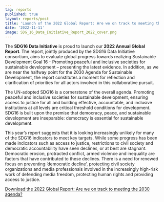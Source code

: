 ```yaml
---
tag: reports
published: true
layout: reports/post
title: 'Launch of the 2022 Global Report: Are we on track to meeting the 2030 agenda?'
date: '2022-11-11'
image: SDG_16_Data_Initiative_Report_2022_cover.png
---
```

The **SDG16 Data Initiative** is proud to launch our **2022 Annual Global Report**. The report, jointly produced by the SDG16 Data Initiative consortium, aims to evaluate global progress towards realizing Sustainable Development Goal 16 - Promoting peaceful and inclusive societies for sustainable development – presenting the latest evidence. In addition, as we are near the halfway point for the 2030 Agenda for Sustainable Development, the report constitutes a moment for reflection and clarification of priorities for all actors involved in this collaborative pursuit.

The UN-adopted SDG16 is a cornerstone of the overall agenda. Promoting peaceful and inclusive societies for sustainable development, ensuring access to justice for all and building effective, accountable, and inclusive institutions at all levels are critical threshold conditions for development. SDG16 is built upon the premise that democracy, peace, and sustainable development are inseparable: democracy is essential for sustainable development.

This year’s report suggests that it is looking increasingly unlikely for many of the SDG16 indicators to meet key targets. While some progress has been made indicators such as access to justice, restrictions to civil society and democratic accountability have seen declines, or at best are stagnant. Democratic erosion, protracted conflict, armed violence and inequality are factors that have contributed to these declines.
There is a need for renewed focus on preventing ‘democratic decline’, protecting civil society organizations and media professionals involved in the increasingly high-risk work of defending media freedom, protecting human rights and providing access to justice.

[Download the 2022 Global Report: Are we on track to meeting the 2030 agenda?](https://www.idea.int/sites/default/files/news/news-pdfs/SDG%2016%20Data%20Initiative%20Report%202022.pdf)
